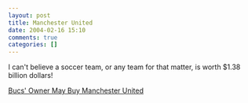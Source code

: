 ```yaml
---
layout: post
title: Manchester United
date: 2004-02-16 15:10
comments: true
categories: []
---
```

I can't believe a soccer team, or any team for that matter, is worth $1.38 billion dollars!

<a href="http://story.news.yahoo.com/news?tmpl=story&cid=531&e=6&u=/ap/20040216/ap_on_sp_so_ne/soc_man_united_glazer">Bucs' Owner May Buy Manchester United</a>
